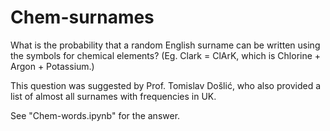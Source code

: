 # Chem-surnames

What is the probability that a random English surname can be written using the symbols for chemical elements? (Eg. Clark = ClArK, which is Chlorine + Argon + Potassium.)

This question was suggested by Prof. Tomislav Došlić, who also provided a list of almost all surnames with frequencies in UK.

See "Chem-words.ipynb" for the answer.
